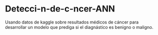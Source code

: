 # Detecci-n-de-c-ncer-ANN
Usando datos de kaggle sobre resultados médicos de cáncer para desarrollar un modelo que prediga si el diagnástico es benigno o maligno.
